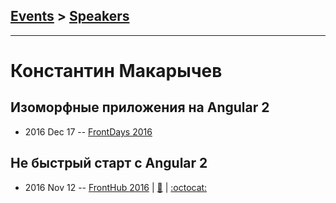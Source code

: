 ## [Events](../README.md) > [Speakers](../speakers.md)
---

# Константин Макарычев

## Изоморфные приложения на Angular 2
- 2016 Dec 17 -- [FrontDays 2016](https://www.youtube.com/watch?v=W0hy_2dciEI)    
## Не быстрый старт с Angular 2
- 2016 Nov 12 -- [FrontHub 2016](https://www.youtube.com/watch?v=L8oAfSpWS5U)  | [:notebook:](https://www.slideshare.net/Provectus/fronthub-2016-angular-2) | [:octocat:](https://github.com/mkf-simpson/fronthub-2016) 
